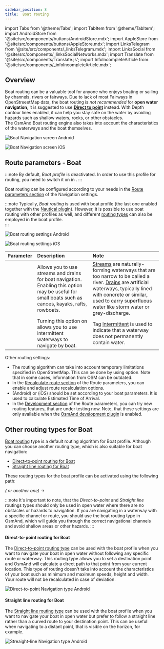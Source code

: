 ```yaml
---
sidebar_position: 8
title:  Boat routing
---
```


import Tabs from '@theme/Tabs';
import TabItem from '@theme/TabItem';
import AndroidStore from '@site/src/components/buttons/AndroidStore.mdx';
import AppleStore from '@site/src/components/buttons/AppleStore.mdx';
import LinksTelegram from '@site/src/components/_linksTelegram.mdx';
import LinksSocial from '@site/src/components/_linksSocialNetworks.mdx';
import Translate from '@site/src/components/Translate.js';
import InfoIncompleteArticle from '@site/src/components/_infoIncompleteArticle.mdx';

## Overview

Boat routing can be a valuable tool for anyone who enjoys boating or sailing by channels, rivers or fairways. Due to lack of most Fairways in OpenStreeetMap data,  the boat routing is *not recommended* for **open water navigation**, it is suggested to use **[Direct to point](#direct-to-point-routing-for-boat)** instead. With Depth contour lines enabled, it can help you stay safe on the water by avoiding hazards such as shallow waters, rocks, or other obstacles.  
The OsmAnd Boat routing engine also takes into account the characteristics of the waterways and the boat themselves.  

<Tabs groupId="operating-systems">

<TabItem value="android" label="Android"> 

![Boat Navigation screen Android](@site/static/img/navigation/boat/boat_navigation_android.png)

</TabItem>

<TabItem value="ios" label="iOS">  

![Boat Navigation screen iOS](@site/static/img/navigation/boat/boat_navigation_ios.png)  

</TabItem>

</Tabs>  

## Route parameters - Boat

:::note
By default, *Boat profile* is deactivated. In order to use this profile for routing, you need to switch it on in *<Translate android="true" ids="shared_string_menu,shared_string_settings,application_profiles"/>*.
:::

Boat routing can be configured according to your needs in the [Route parameters section](../../navigation/guidance/navigation-settings.md#navigation-type--route-parameters) of the Navigation settings.  

:::note
Typically, *Boat routing* is used with boat profile (the last one enabled together with the [Nautical plugin](../../plugins/nautical-charts.md)).  However, it is possible to use boat routing with other profiles as well, and different [routing types](#other-routing-types-for-boat) can also be employed in the boat profile.  
:::

<Tabs groupId="operating-systems">

<TabItem value="android" label="Android">


![Boat routing settings Android](@site/static/img/navigation/routing/boat_routing_andr.png)  

</TabItem>

<TabItem value="ios" label="iOS">

![Boat routing settings iOS](@site/static/img/navigation/routing/boat_routing_ios.png)  

</TabItem>

</Tabs>

| Parameter | Description | Note |
|:------------|:---------------|:---------------|
| *<Translate android="true" ids="routing_attr_allow_streams_name"/>* | Allows you to use streams and drains for boat navigation. Enabling this option may be useful for small boats such as canoes, kayaks, rafts, rowboats. |  [Streams](https://wiki.openstreetmap.org/wiki/Tag:waterway%3Dstream) are naturally-forming waterways that are too narrow to be called a river. [Drains](https://wiki.openstreetmap.org/wiki/Tag:waterway%3Ddrain) are artificial waterways, typically lined with concrete or similar, used to carry superfluous water like storm water or grey-discharge.|
| *<Translate android="true" ids="routing_attr_allow_intermittent_name"/>* |  Turning this option on allows you to use intermittent waterways to navigate by boat.   | Tag [Intermittent](https://wiki.openstreetmap.org/wiki/Key:intermittent) is used to indicate that a waterway does not permanently contain water.  |

Other routing settings:  
- The routing algorithm can take into account temporary limitations specified in OpenStreetMap. This can be done by using *[<Translate android="true" ids="temporary_conditional_routing"/>](../routing/osmand-routing.md#consider-temporary-limitations)* option. Note that in some cases, information from OSM can be outdated.  
- In the [Recalculate route section](../setup/route-navigation.md#route-recalculation) of the Route parameters, you can enable and adjust route recalculation options.
- *[<Translate android="true" ids="default_speed_setting_title"/>](../guidance/navigation-settings.md#default-speed--road-speeds)* (Android) or *[<Translate ios="true" ids="road_speeds"/>](../guidance/navigation-settings.md#default-speed--road-speeds)* (iOS) should be set according to your boat parameters. It is used to calculate Estimated Time of Arrival.
- In the [Development section](../guidance/navigation-settings.md#development-settings) of the Route parameters, you can try new routing features, that are under testing now. Note, that these settings are only available when the [OsmAnd development plugin](../../plugins/development.md) is enabled.

## Other routing types for Boat

[Boat routing](#route-parameters---boat) type is a default routing algorithm for Boat profile. Although you can choose another routing type, which is also suitable for boat navigation:  

 - [Direct-to-point routing for Boat](./boat-navigation.md#direct-to-point-routing-for-boat)
 - [Straight line routing for Boat](./boat-navigation.md#straight-line-routing-for-boat)

These routing types for the boat profile can be activated using the following path:

*<Translate android="true" ids="shared_string_menu,shared_string_settings,configure_profile"/> (<Translate android="true" ids="app_mode_boat"/> or another one) → <Translate android="true" ids="routing_settings_2,nav_type_hint"/>*

:::note
It's important to note, that the *Direct-to-point* and *Straight line* routings types should only be used in open water where there are no obstacles or hazards to navigation. If you are navigating in a waterway with a specific channel or route, you should use the boat routing type in OsmAnd, which will guide you through the correct navigational channels and avoid shallow areas or other hazards.
:::

#### Direct-to-point routing for Boat

The [Direct-to-point routing type](./direct-to-point-routing.md) can be used with the boat profile when you want to navigate your boat in open water without following any specific route or waterway. This routing type allows you to set a destination point and OsmAnd will calculate a direct path to that point from your current location. This type of routing doesn't take into account the characteristics of your boat such as minimum and maximum speeds, height and width. Your route will not be recalculated in case of deviation.

![Direct-to-point Navigation type Android](@site/static/img/navigation/boat/direct_navigation_type_android.png)

#### Straight line routing for Boat

The [Straight line routing type](./straight-line-routing) can be used with the boat profile when you want to navigate your boat in open water but prefer to follow a straight line rather than a curved route to your destination point. This can be useful when navigating to a distant point, that is visible on the horizon, for example.

![Streaight-line Navigation type Android](@site/static/img/navigation/boat/straight_navigation_type_android.png)

